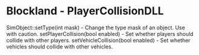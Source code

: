 # Blockland - PlayerCollisionDLL

SimObject::setType(int mask) - Change the type mask of an object. Use with caution. 
setPlayerCollision(bool enabled) - Set whether players should collide with other players. 
setVehicleCollision(bool enabled) - Set whether vehicles should collide with other vehicles. 
